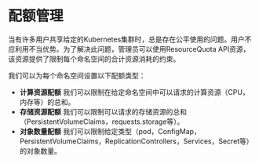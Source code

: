 # 配额管理

当有许多用户共享给定的Kubernetes集群时，总是存在公平使用的问题。用户不应利用不当优势。为了解决此问题，管理员可以使用ResourceQuota API资源，该资源提供了限制每个命名空间的合计资源消耗的约束。

我们可以为每个命名空间设置以下配额类型：

* **计算资源配额** 我们可以限制在给定命名空间中可以请求的计算资源（CPU，内存等）的总和。
* **存储资源配额** 我们可以限制可以请求的存储资源的总和（PersistentVolumeClaims，requests.storage等）。
* **对象数量配额** 我们可以限制给定类型（pod，ConfigMap，PersistentVolumeClaims，ReplicationControllers，Services，Secret等）的对象数量。

